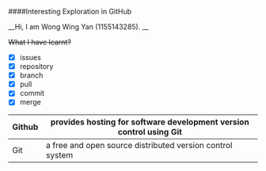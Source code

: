 ####Interesting Exploration in GitHub

__Hi, I am Wong Wing Yan (1155143285). __

~~What I have learnt?~~

- [x] issues
- [x] repository
- [x] branch
- [x] pull
- [x] commit
- [x] merge

| Github | provides hosting for software development version control using Git |
| ------ | ------------------------------------------------------------ |
| Git    | a free and open source distributed version control system    |



